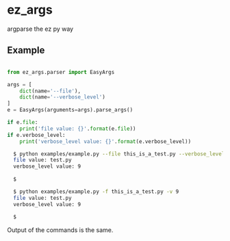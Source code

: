 # ez_args
argparse the ez py way


## Example 

```py

from ez_args.parser import EasyArgs

args = [
    dict(name='--file'),
    dict(name='--verbose_level')
]
e = EasyArgs(arguments=args).parse_args()

if e.file:
    print('file value: {}'.format(e.file))
if e.verbose_level:
    print('verbose_level value: {}'.format(e.verbose_level))
```

```sh
  $ python examples/example.py --file this_is_a_test.py --verbose_level 9
  file value: test.py
  verbose_level value: 9
  
  $
```

```sh
  $ python examples/example.py -f this_is_a_test.py -v 9
  file value: test.py
  verbose_level value: 9
  
  $
```
Output of the commands is the same. 
